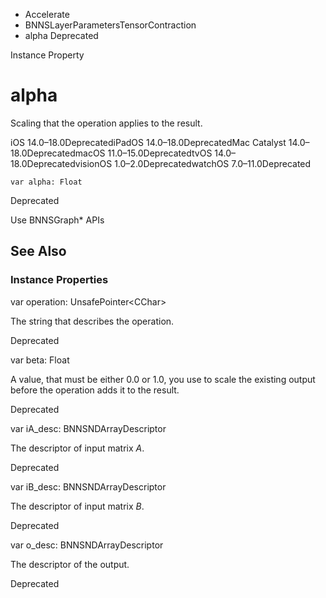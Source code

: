 

- Accelerate
- BNNSLayerParametersTensorContraction
-  alpha Deprecated

Instance Property

# alpha

Scaling that the operation applies to the result.

iOS 14.0–18.0DeprecatediPadOS 14.0–18.0DeprecatedMac Catalyst 14.0–18.0DeprecatedmacOS 11.0–15.0DeprecatedtvOS 14.0–18.0DeprecatedvisionOS 1.0–2.0DeprecatedwatchOS 7.0–11.0Deprecated

``` source
var alpha: Float
```

Deprecated

Use BNNSGraph\* APIs

## See Also

### Instance Properties

var operation: UnsafePointer&lt;CChar>

The string that describes the operation.

Deprecated

var beta: Float

A value, that must be either 0.0 or 1.0, you use to scale the existing output before the operation adds it to the result.

Deprecated

var iA_desc: BNNSNDArrayDescriptor

The descriptor of input matrix *A*.

Deprecated

var iB_desc: BNNSNDArrayDescriptor

The descriptor of input matrix *B*.

Deprecated

var o_desc: BNNSNDArrayDescriptor

The descriptor of the output.

Deprecated


